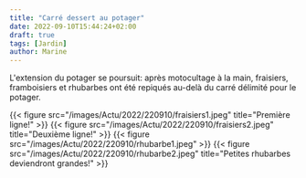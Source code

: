 ```yaml
---
title: "Carré dessert au potager"
date: 2022-09-10T15:44:24+02:00
draft: true
tags: [Jardin]
author: Marine
---
```

L'extension du potager se poursuit: après motocultage à la main, fraisiers, framboisiers et rhubarbes ont été repiqués au-delà du carré délimité pour le potager.

{{< figure src="/images/Actu/2022/220910/fraisiers1.jpeg" title="Première ligne!" >}}
{{< figure src="/images/Actu/2022/220910/fraisiers2.jpeg" title="Deuxième ligne!" >}}
{{< figure src="/images/Actu/2022/220910/rhubarbe1.jpeg" >}}
{{< figure src="/images/Actu/2022/220910/rhubarbe2.jpeg" title="Petites rhubarbes deviendront grandes!" >}}

